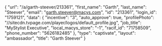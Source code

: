 {
    "url": "\/a\/garth-steever\/213361",
    "first_name": "Garth",
    "last_name": "Steever",
    "email": "garth.steever@macys.com",
    "id": "213361",
    "login_id": "1759121",
    "data": {
        "incentive": "3",
        "auto_approve": true,
        "profilePhoto": "\/\/sitecdn.tvpage.com\/player\/logos\/default_profile.jpg",
        "job_title": "MyStylist Executive",
        "local_macys_store": "-1",
        "racif_id": "71758509",
        "phone_number": "5626182485"
    },
    "type": "captivate",
    "layout": "ambassador",
    "title": "Garth Steever"
}